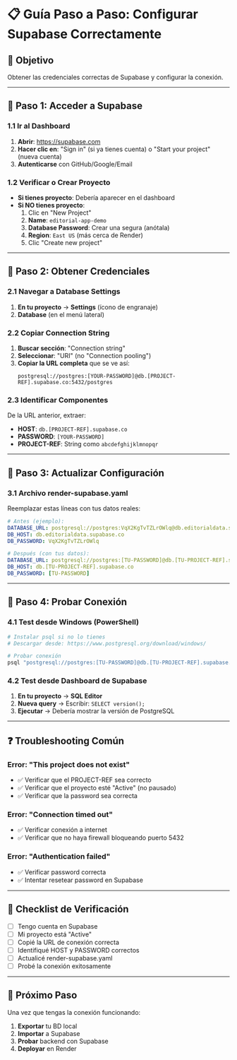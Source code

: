 # 📋 Guía Paso a Paso: Configurar Supabase Correctamente

## 🎯 Objetivo
Obtener las credenciales correctas de Supabase y configurar la conexión.

---

## 🚀 Paso 1: Acceder a Supabase

### **1.1 Ir al Dashboard**
1. **Abrir**: https://supabase.com
2. **Hacer clic en**: "Sign in" (si ya tienes cuenta) o "Start your project" (nueva cuenta)
3. **Autenticarse** con GitHub/Google/Email

### **1.2 Verificar o Crear Proyecto**
- **Si tienes proyecto**: Debería aparecer en el dashboard
- **Si NO tienes proyecto**: 
  1. Clic en "New Project"
  2. **Name**: `editorial-app-demo`
  3. **Database Password**: Crear una segura (anótala)
  4. **Region**: `East US` (más cerca de Render)
  5. Clic "Create new project"

---

## 🔑 Paso 2: Obtener Credenciales

### **2.1 Navegar a Database Settings**
1. **En tu proyecto** → **Settings** (ícono de engranaje)
2. **Database** (en el menú lateral)

### **2.2 Copiar Connection String**
1. **Buscar sección**: "Connection string"
2. **Seleccionar**: "URI" (no "Connection pooling")
3. **Copiar la URL completa** que se ve así:
   ```
   postgresql://postgres:[YOUR-PASSWORD]@db.[PROJECT-REF].supabase.co:5432/postgres
   ```

### **2.3 Identificar Componentes**
De la URL anterior, extraer:
- **HOST**: `db.[PROJECT-REF].supabase.co`
- **PASSWORD**: `[YOUR-PASSWORD]`
- **PROJECT-REF**: String como `abcdefghijklmnopqr`

---

## 📝 Paso 3: Actualizar Configuración

### **3.1 Archivo render-supabase.yaml**
Reemplazar estas líneas con tus datos reales:
```yaml
# Antes (ejemplo):
DATABASE_URL: postgresql://postgres:VqX2KgTvTZLrOWlq@db.editorialdata.supabase.co:5432/postgres
DB_HOST: db.editorialdata.supabase.co
DB_PASSWORD: VqX2KgTvTZLrOWlq

# Después (con tus datos):
DATABASE_URL: postgresql://postgres:[TU-PASSWORD]@db.[TU-PROJECT-REF].supabase.co:5432/postgres
DB_HOST: db.[TU-PROJECT-REF].supabase.co
DB_PASSWORD: [TU-PASSWORD]
```

---

## 🧪 Paso 4: Probar Conexión

### **4.1 Test desde Windows (PowerShell)**
```powershell
# Instalar psql si no lo tienes
# Descargar desde: https://www.postgresql.org/download/windows/

# Probar conexión
psql "postgresql://postgres:[TU-PASSWORD]@db.[TU-PROJECT-REF].supabase.co:5432/postgres" -c "SELECT version();"
```

### **4.2 Test desde Dashboard de Supabase**
1. **En tu proyecto** → **SQL Editor**
2. **Nueva query** → Escribir: `SELECT version();`
3. **Ejecutar** → Debería mostrar la versión de PostgreSQL

---

## ❓ Troubleshooting Común

### **Error: "This project does not exist"**
- ✅ Verificar que el PROJECT-REF sea correcto
- ✅ Verificar que el proyecto esté "Active" (no pausado)
- ✅ Verificar que la password sea correcta

### **Error: "Connection timed out"**
- ✅ Verificar conexión a internet
- ✅ Verificar que no haya firewall bloqueando puerto 5432

### **Error: "Authentication failed"**
- ✅ Verificar password correcta
- ✅ Intentar resetear password en Supabase

---

## 🎯 Checklist de Verificación

- [ ] Tengo cuenta en Supabase
- [ ] Mi proyecto está "Active" 
- [ ] Copié la URL de conexión correcta
- [ ] Identifiqué HOST y PASSWORD correctos
- [ ] Actualicé render-supabase.yaml
- [ ] Probé la conexión exitosamente

---

## 🔄 Próximo Paso

Una vez que tengas la conexión funcionando:
1. **Exportar** tu BD local
2. **Importar** a Supabase
3. **Probar** backend con Supabase
4. **Deployar** en Render
